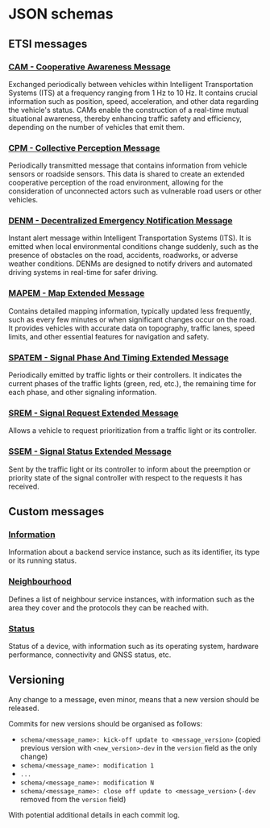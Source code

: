 JSON schemas
==========
ETSI messages
------------
### [CAM - Cooperative Awareness Message](cam)
Exchanged periodically between vehicles within Intelligent Transportation Systems (ITS) at a frequency ranging
from 1 Hz to 10 Hz. It contains crucial information such as position, speed, acceleration, and other data regarding the
vehicle's status. CAMs enable the construction of a real-time mutual situational awareness, thereby enhancing traffic
safety and efficiency, depending on the number of vehicles that emit them.

### [CPM - Collective Perception Message](cpm)
Periodically transmitted message that contains information from vehicle sensors or roadside sensors.
This data is shared to create an extended cooperative perception of the road environment, allowing for the consideration
of unconnected actors such as vulnerable road users or other vehicles.

### [DENM - Decentralized Emergency Notification Message](denm)
Instant alert message within Intelligent Transportation Systems (ITS). It is emitted when local environmental conditions
change suddenly, such as the presence of obstacles on the road, accidents, roadworks, or adverse weather conditions.
DENMs are designed to notify drivers and automated driving systems in real-time for safer driving.

### [MAPEM - Map Extended Message](mapem)
Contains detailed mapping information, typically updated less frequently, such as every few minutes or when significant
changes occur on the road. It provides vehicles with accurate data on topography, traffic lanes, speed limits, and other
essential features for navigation and safety.

### [SPATEM - Signal Phase And Timing Extended Message](spatem)
Periodically emitted by traffic lights or their controllers. It indicates the current phases of the traffic lights
(green, red, etc.), the remaining time for each phase, and other signaling information.

### [SREM - Signal Request Extended Message](srem)
Allows a vehicle to request prioritization from a traffic light or its controller.

### [SSEM - Signal Status Extended Message](ssem)
Sent by the traffic light or its controller to inform about the preemption or priority state of the signal controller
with respect to the requests it has received.

Custom messages
------------
### [Information](information)
Information about a backend service instance, such as its identifier, its type or its running status.

### [Neighbourhood](neighbourhood)
Defines a list of neighbour service instances, with information such as the area they cover and the protocols they can
be reached with.

### [Status](status)
Status of a device, with information such as its operating system, hardware performance, connectivity and GNSS status,
etc.

Versioning
------------
Any change to a message, even minor, means that a new version should be released.

Commits for new versions should be organised as follows:
- `schema/<message_name>: kick-off update to <message_version>` (copied previous version with `<new_version>-dev`
in the `version` field as the only change)
- `schema/<message_name>: modification 1`
- `...`
- `schema/<message_name>: modification N`
- `schema/<message_name>: close off update to <message_version>` (`-dev` removed from the `version` field)

With potential additional details in each commit log.